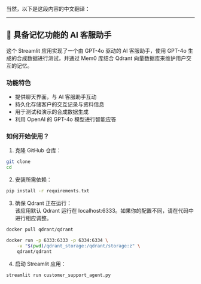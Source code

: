 当然，以下是这段内容的中文翻译：

---

## 🛒 具备记忆功能的 AI 客服助手

这个 Streamlit 应用实现了一个由 GPT-4o 驱动的 AI 客服助手，使用 GPT-4o 生成的合成数据进行测试，并通过 Mem0 库结合 Qdrant 向量数据库来维护用户交互的记忆。

### 功能特色

- 提供聊天界面，与 AI 客服助手互动  
- 持久化存储客户的交互记录与资料信息  
- 用于测试和演示的合成数据生成  
- 利用 OpenAI 的 GPT-4o 模型进行智能应答  

### 如何开始使用？

1. 克隆 GitHub 仓库：

```bash
git clone 
cd 
```

2. 安装所需依赖：

```bash
pip install -r requirements.txt
```

3. 确保 Qdrant 正在运行：  
该应用默认 Qdrant 运行在 localhost:6333。如果你的配置不同，请在代码中进行相应调整。

```bash
docker pull qdrant/qdrant

docker run -p 6333:6333 -p 6334:6334 \
    -v "$(pwd)/qdrant_storage:/qdrant/storage:z" \
    qdrant/qdrant
```

4. 启动 Streamlit 应用：

```bash
streamlit run customer_support_agent.py
```

